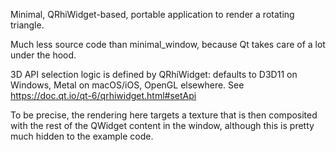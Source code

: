 Minimal, QRhiWidget-based, portable application to render a rotating triangle.

Much less source code than minimal_window, because Qt takes care of a lot under the hood.

3D API selection logic is defined by QRhiWidget: defaults to D3D11 on Windows, Metal on macOS/iOS, OpenGL elsewhere. See https://doc.qt.io/qt-6/qrhiwidget.html#setApi

To be precise, the rendering here targets a texture that is then composited with the rest of the QWidget content in the window, although this is pretty much hidden to the example code.
